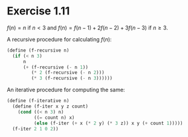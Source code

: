 # Exercise 1.11

$f(n) = n$ if $n < 3$ and $f(n) = f(n-1) + 2f(n-2) + 3f(n-3)$ if $n \geq 3$.

A recursive procedure for calculating $f(n)$:

```scheme
(define (f-recursive n)
  (if (< n 3)
      n
      (+ (f-recursive (- n 1)) 
         (* 2 (f-recursive (- n 2))) 
         (* 3 (f-recursive (- n 3))))))
```

An iterative procedure for computing the same:

```scheme
(define (f-iterative n)
  (define (f-iter x y z count)
    (cond ((< n 3) n)
          ((= count n) x)
          (else (f-iter (+ x (* 2 y) (* 3 z)) x y (+ count 1)))))
  (f-iter 2 1 0 2))
```
